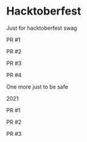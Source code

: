 # Hacktoberfest
Just for hacktoberfest swag

PR #1

PR #2

PR #3

PR #4

One more just to be safe

2021

PR #1

PR #2

PR #3
